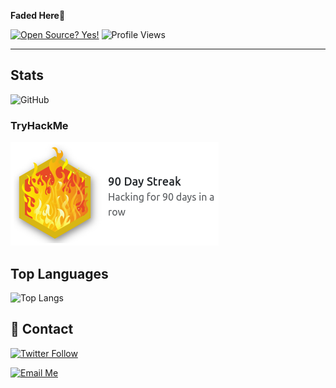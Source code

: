 **Faded Here👋** 

[![Open Source? Yes!](https://badgen.net/badge/Open%20Source%20%3F/Yes%21/blue?icon=github)](https://github.com/anonfaded/#-contact)
![Profile Views](https://komarev.com/ghpvc/?username=anonfaded)


---
## Stats

![GitHub](https://github-readme-stats.vercel.app/api?username=anonfaded&show_icons=true&theme=radical)

### TryHackMe
![TryHackMe](/images/ss.png)


## Top Languages

![Top Langs](https://github-readme-stats.vercel.app/api/top-langs/?username=anonfaded&layout=compact&theme=radical)

## 📧 Contact

[![Twitter Follow](https://img.shields.io/twitter/follow/🥷🏻?style=social)](https://x.com/anon_faded)

[![Email Me](https://img.shields.io/badge/Email-Me-red?style=social&logo=protonmail)](mailto:anonfaded@duck.com)











<!---
anonfaded/anonfaded is a ✨ special ✨ repository because its `README.md` (this file) appears on your GitHub profile.
You can click the Preview link to take a look at your changes.
--->
